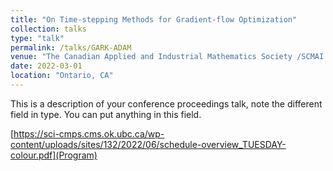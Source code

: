 ```yaml
---
title: "On Time-stepping Methods for Gradient-flow Optimization"
collection: talks
type: "talk"
permalink: /talks/GARK-ADAM
venue: "The Canadian Applied and Industrial Mathematics Society /SCMAI 2022"
date: 2022-03-01
location: "Ontario, CA"
---
```


This is a description of your conference proceedings talk, note the different field in type. You can put anything in this field.

 [https://sci-cmps.cms.ok.ubc.ca/wp-content/uploads/sites/132/2022/06/schedule-overview_TUESDAY-colour.pdf](Program)
